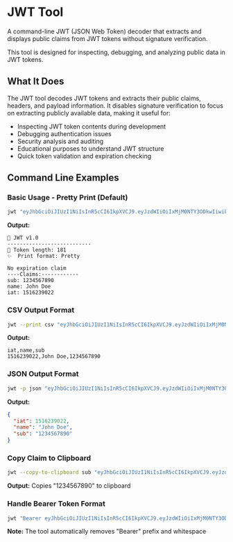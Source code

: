 # JWT Tool

A command-line JWT (JSON Web Token) decoder that extracts and displays public claims from JWT tokens without signature
verification. 

This tool is designed for inspecting, debugging, and analyzing public data in JWT tokens.

## What It Does

The JWT tool decodes JWT tokens and extracts their public claims, headers, and payload information. 
It disables signature verification to focus on extracting publicly available data, making it useful for:

- Inspecting JWT token contents during development
- Debugging authentication issues
- Security analysis and auditing
- Educational purposes to understand JWT structure
- Quick token validation and expiration checking

## Command Line Examples

### Basic Usage - Pretty Print (Default)
```bash
jwt "eyJhbGciOiJIUzI1NiIsInR5cCI6IkpXVCJ9.eyJzdWIiOiIxMjM0NTY3ODkwIiwibmFtZSI6IkpvaG4gRG9lIiwiaWF0IjoxNTE2MjM5MDIyfQ.SflKxwRJSMeKKF2QT4fwpMeJf36POk6yJV_adQssw5c"
```
**Output:**
```
🚀 JWT v1.0
---------------------------
📏 Token length: 181
✨  Print format: Pretty

No expiration claim
----Claims:------------
sub: 1234567890
name: John Doe
iat: 1516239022
```

### CSV Output Format
```bash
jwt --print csv "eyJhbGciOiJIUzI1NiIsInR5cCI6IkpXVCJ9.eyJzdWIiOiIxMjM0NTY3ODkwIiwibmFtZSI6IkpvaG4gRG9lIiwiaWF0IjoxNTE2MjM5MDIyfQ.SflKxwRJSMeKKF2QT4fwpMeJf36POk6yJV_adQssw5c"
```
**Output:**
```
iat,name,sub
1516239022,John Doe,1234567890
```

### JSON Output Format
```bash
jwt -p json "eyJhbGciOiJIUzI1NiIsInR5cCI6IkpXVCJ9.eyJzdWIiOiIxMjM0NTY3ODkwIiwibmFtZSI6IkpvaG4gRG9lIiwiaWF0IjoxNTE2MjM5MDIyfQ.SflKxwRJSMeKKF2QT4fwpMeJf36POk6yJV_adQssw5c"
```
**Output:**
```json
{
  "iat": 1516239022,
  "name": "John Doe",
  "sub": "1234567890"
}
```

### Copy Claim to Clipboard
```bash
jwt --copy-to-clipboard sub "eyJhbGciOiJIUzI1NiIsInR5cCI6IkpXVCJ9.eyJzdWIiOiIxMjM0NTY3ODkwIiwibmFtZSI6IkpvaG4gRG9lIiwiaWF0IjoxNTE2MjM5MDIyfQ.SflKxwRJSMeKKF2QT4fwpMeJf36POk6yJV_adQssw5c"
```
**Output:** Copies "1234567890" to clipboard

### Handle Bearer Token Format
```bash
jwt "Bearer eyJhbGciOiJIUzI1NiIsInR5cCI6IkpXVCJ9.eyJzdWIiOiIxMjM0NTY3ODkwIiwibmFtZSI6IkpvaG4gRG9lIiwiaWF0IjoxNTE2MjM5MDIyfQ.SflKxwRJSMeKKF2QT4fwpMeJf36POk6yJV_adQssw5c"
```
**Note:** The tool automatically removes "Bearer" prefix and whitespace